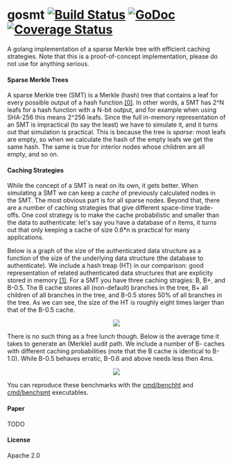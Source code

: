 # gosmt [![Build Status](https://travis-ci.org/pylls/gosmt.svg?branch=master)](https://travis-ci.org/pylls/gosmt) [![GoDoc](https://godoc.org/github.com/pylls/gosmt?status.png)](https://godoc.org/github.com/pylls/gosmt) [![Coverage Status](https://coveralls.io/repos/github/pylls/gosmt/badge.svg?branch=master)](https://coveralls.io/github/pylls/gosmt?branch=master)
A golang implementation of a sparse Merkle tree with efficient caching
strategies. Note that this is a proof-of-concept implementation, please
do not use for anything serious.

#### Sparse Merkle Trees
A sparse Merkle tree (SMT) is a Merkle (hash) tree that contains a leaf
for every possible output of a hash function
[[0]](http://www.links.org/files/RevocationTransparency.pdf).
In other words, a SMT has
2^N leafs for a hash function with a N-bit output, and for example when
using SHA-256 this means 2^256 leafs.
Since the full in-memory representation of an SMT is impractical (to say the
least) we have to simulate it, and it turns out that simulation is
practical. This is because the tree is _sparse_: most leafs are empty, so
when we calculate the hash of the empty leafs we get the same hash. The same
is true for interior nodes whose children are all empty, and so on.  

#### Caching Strategies
While the concept of a SMT is neat on its own, it gets better.
When simulating a SMT we can
keep a _cache_ of previously calculated nodes in the SMT. The most obvious part
is for all sparse nodes. Beyond that, there are a number of caching strategies
that give different space-time trade-offs. One cool strategy is to make the
cache probabilistic and smaller than the data to authenticate: let's say you
have a database of n items, it turns out that only keeping a cache of size 0.6*n
is practical for many applications.

Below is a graph of the size of the authenticated data structure as a function
of the size of the underlying data structure (the database to authenticate).
We include a hash treap (HT) in our comparison: good representation of
related authenticated data structures that are explicity stored in memory
[[1]](http://tamperevident.cs.rice.edu/papers/techreport-padbench.pdf).
For a SMT you have three caching stragies: B, B+, and B-0.5. The B cache stores
all (non-default) branches in the tree, B+ all children of all branches in the
tree, and B-0.5 stores 50% of all branches in the tree.
As we can see, the size of the HT is roughly eight times larger than that of
the B-0.5 cache.

<p align="center">
  <img src="https://raw.githubusercontent.com/pylls/gosmt/master/doc/cachesize.png" />
</p>

There is no such thing as a free lunch though. Below is the average time it
takes to generate an (Merkle) audit path. We include a number of B- caches with
different caching probabilities (note that the B cache is identical to B-1.0).
While B-0.5 behaves erratic, B-0.6 and above needs less then 4ms.

<p align="center">
  <img src="https://raw.githubusercontent.com/pylls/gosmt/master/doc/auditpathgen.png" />
</p>

You can reproduce these benchmarks with the 
[cmd/benchht](https://github.com/pylls/gosmt/tree/master/cmd/benchht) and
[cmd/benchsmt](https://github.com/pylls/gosmt/tree/master/cmd/benchsmt)
executables.

#### Paper
TODO

#### License
Apache 2.0

